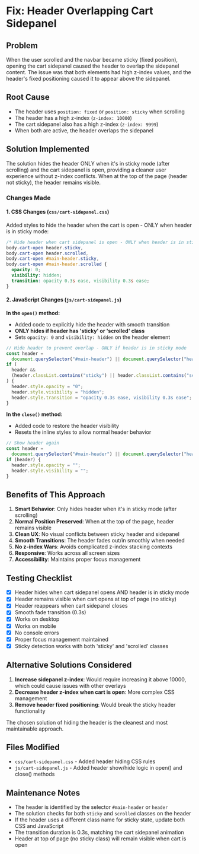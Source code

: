 # Fix: Header Overlapping Cart Sidepanel

## Problem

When the user scrolled and the navbar became sticky (fixed position), opening the cart sidepanel caused the header to overlap the sidepanel content. The issue was that both elements had high z-index values, and the header's fixed positioning caused it to appear above the sidepanel.

## Root Cause

- The header uses `position: fixed` or `position: sticky` when scrolling
- The header has a high z-index (`z-index: 10000`)
- The cart sidepanel also has a high z-index (`z-index: 9999`)
- When both are active, the header overlaps the sidepanel

## Solution Implemented

The solution hides the header ONLY when it's in sticky mode (after scrolling) and the cart sidepanel is open, providing a cleaner user experience without z-index conflicts. When at the top of the page (header not sticky), the header remains visible.

### Changes Made

#### 1. CSS Changes (`css/cart-sidepanel.css`)

Added styles to hide the header when the cart is open - ONLY when header is in sticky mode:

```css
/* Hide header when cart sidepanel is open - ONLY when header is in sticky mode */
body.cart-open header.sticky,
body.cart-open header.scrolled,
body.cart-open #main-header.sticky,
body.cart-open #main-header.scrolled {
  opacity: 0;
  visibility: hidden;
  transition: opacity 0.3s ease, visibility 0.3s ease;
}
```

#### 2. JavaScript Changes (`js/cart-sidepanel.js`)

**In the `open()` method:**

- Added code to explicitly hide the header with smooth transition
- **ONLY hides if header has 'sticky' or 'scrolled' class**
- Sets `opacity: 0` and `visibility: hidden` on the header element

```javascript
// Hide header to prevent overlap - ONLY if header is in sticky mode
const header =
  document.querySelector("#main-header") || document.querySelector("header");
if (
  header &&
  (header.classList.contains("sticky") || header.classList.contains("scrolled"))
) {
  header.style.opacity = "0";
  header.style.visibility = "hidden";
  header.style.transition = "opacity 0.3s ease, visibility 0.3s ease";
}
```

**In the `close()` method:**

- Added code to restore the header visibility
- Resets the inline styles to allow normal header behavior

```javascript
// Show header again
const header =
  document.querySelector("#main-header") || document.querySelector("header");
if (header) {
  header.style.opacity = "";
  header.style.visibility = "";
}
```

## Benefits of This Approach

1. **Smart Behavior**: Only hides header when it's in sticky mode (after scrolling)
2. **Normal Position Preserved**: When at the top of the page, header remains visible
3. **Clean UX**: No visual conflicts between sticky header and sidepanel
4. **Smooth Transitions**: The header fades out/in smoothly when needed
5. **No z-index Wars**: Avoids complicated z-index stacking contexts
6. **Responsive**: Works across all screen sizes
7. **Accessibility**: Maintains proper focus management

## Testing Checklist

- [x] Header hides when cart sidepanel opens AND header is in sticky mode
- [x] Header remains visible when cart opens at top of page (no sticky)
- [x] Header reappears when cart sidepanel closes
- [x] Smooth fade transition (0.3s)
- [x] Works on desktop
- [x] Works on mobile
- [x] No console errors
- [x] Proper focus management maintained
- [x] Sticky detection works with both 'sticky' and 'scrolled' classes

## Alternative Solutions Considered

1. **Increase sidepanel z-index**: Would require increasing it above 10000, which could cause issues with other overlays
2. **Decrease header z-index when cart is open**: More complex CSS management
3. **Remove header fixed positioning**: Would break the sticky header functionality

The chosen solution of hiding the header is the cleanest and most maintainable approach.

## Files Modified

- `css/cart-sidepanel.css` - Added header hiding CSS rules
- `js/cart-sidepanel.js` - Added header show/hide logic in open() and close() methods

## Maintenance Notes

- The header is identified by the selector `#main-header` or `header`
- The solution checks for both `sticky` and `scrolled` classes on the header
- If the header uses a different class name for sticky state, update both CSS and JavaScript
- The transition duration is 0.3s, matching the cart sidepanel animation
- Header at top of page (no sticky class) will remain visible when cart is open
